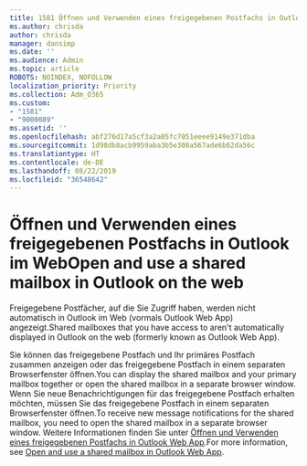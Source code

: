 ```yaml
---
title: 1581 Öffnen und Verwenden eines freigegebenen Postfachs in Outlook im Web
ms.author: chrisda
author: chrisda
manager: dansimp
ms.date: ''
ms.audience: Admin
ms.topic: article
ROBOTS: NOINDEX, NOFOLLOW
localization_priority: Priority
ms.collection: Adm_O365
ms.custom:
- "1581"
- "9000089"
ms.assetid: ''
ms.openlocfilehash: abf276d17a5cf3a2a05fc7051eeee9149e371dba
ms.sourcegitcommit: 1d98db8acb9959aba3b5e308a567ade6b62da56c
ms.translationtype: HT
ms.contentlocale: de-DE
ms.lasthandoff: 08/22/2019
ms.locfileid: "36548642"
---
```

# <a name="open-and-use-a-shared-mailbox-in-outlook-on-the-web"></a><span data-ttu-id="e3ed8-102">Öffnen und Verwenden eines freigegebenen Postfachs in Outlook im Web</span><span class="sxs-lookup"><span data-stu-id="e3ed8-102">Open and use a shared mailbox in Outlook on the web</span></span>

<span data-ttu-id="e3ed8-103">Freigegebene Postfächer, auf die Sie Zugriff haben, werden nicht automatisch in Outlook im Web (vormals Outlook Web App) angezeigt.</span><span class="sxs-lookup"><span data-stu-id="e3ed8-103">Shared mailboxes that you have access to aren't automatically displayed in Outlook on the web (formerly known as Outlook Web App).</span></span>

<span data-ttu-id="e3ed8-104">Sie können das freigegebene Postfach und Ihr primäres Postfach zusammen anzeigen oder das freigegebene Postfach in einem separaten Browserfenster öffnen.</span><span class="sxs-lookup"><span data-stu-id="e3ed8-104">You can display the shared mailbox and your primary mailbox together or open the shared mailbox in a separate browser window.</span></span> <span data-ttu-id="e3ed8-105">Wenn Sie neue Benachrichtigungen für das freigegebene Postfach erhalten möchten, müssen Sie das freigegebene Postfach in einem separaten Browserfenster öffnen.</span><span class="sxs-lookup"><span data-stu-id="e3ed8-105">To receive new message notifications for the shared mailbox, you need to open the shared mailbox in a separate browser window.</span></span> <span data-ttu-id="e3ed8-106">Weitere Informationen finden Sie unter [Öffnen und Verwenden eines freigegebenen Postfachs in Outlook Web App](https://support.office.com/article/BC127866-42BE-4DE7-92AE-1EF2F787FD5C).</span><span class="sxs-lookup"><span data-stu-id="e3ed8-106">For more information, see [Open and use a shared mailbox in Outlook Web App](https://support.office.com/article/BC127866-42BE-4DE7-92AE-1EF2F787FD5C).</span></span>

